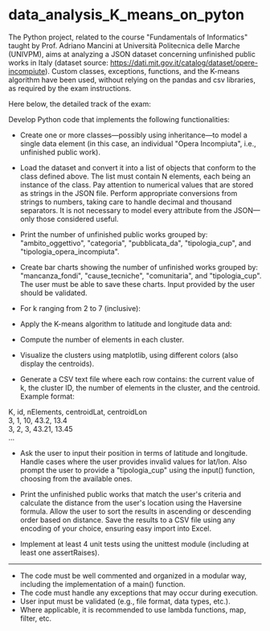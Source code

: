 # data_analysis_K_means_on_pyton

The Python project, related to the course "Fundamentals of Informatics" taught by Prof. Adriano Mancini at Università Politecnica delle Marche (UNIVPM), aims at analyzing a JSON dataset concerning unfinished public works in Italy (dataset source: https://dati.mit.gov.it/catalog/dataset/opere-incompiute). Custom classes, exceptions, functions, and the K-means algorithm have been used, without relying on the pandas and csv libraries, as required by the exam instructions.


Here below, the detailed track of the exam:

Develop Python code that implements the following functionalities:

- Create one or more classes—possibly using inheritance—to model a single data element (in this case, an individual "Opera Incompiuta", i.e., unfinished public work).

- Load the dataset and convert it into a list of objects that conform to the class defined above. The list must contain N elements, each being an instance of the class. Pay attention to numerical values that are stored as strings in the JSON file. Perform appropriate conversions from strings to numbers, taking care to handle decimal and thousand separators. It is not necessary to model every attribute from the JSON—only those considered useful.

- Print the number of unfinished public works grouped by:
"ambito_oggettivo", "categoria", "pubblicata_da", "tipologia_cup", and "tipologia_opera_incompiuta".

- Create bar charts showing the number of unfinished works grouped by:
"mancanza_fondi", "cause_tecniche", "comunitaria", and "tipologia_cup".
The user must be able to save these charts. Input provided by the user should be validated.

- For k ranging from 2 to 7 (inclusive):

- Apply the K-means algorithm to latitude and longitude data and:

- Compute the number of elements in each cluster.

- Visualize the clusters using matplotlib, using different colors (also display the centroids).

- Generate a CSV text file where each row contains: the current value of k, the cluster ID, the number of elements in the cluster, and the centroid. Example format:

K, id, nElements, centroidLat, centroidLon  
3, 1, 10, 43.2, 13.4  
3, 2, 3, 43.21, 13.45  
...

- Ask the user to input their position in terms of latitude and longitude. Handle cases where the user provides invalid values for lat/lon. Also prompt the user to provide a "tipologia_cup" using the input() function, choosing from the available ones.

- Print the unfinished public works that match the user's criteria and calculate the distance from the user's location using the Haversine formula. Allow the user to sort the results in ascending or descending order based on distance. Save the results to a CSV file using any encoding of your choice, ensuring easy import into Excel.

- Implement at least 4 unit tests using the unittest module (including at least one assertRaises).

--------
- The code must be well commented and organized in a modular way, including the implementation of a main() function.
- The code must handle any exceptions that may occur during execution.
- User input must be validated (e.g., file format, data types, etc.).
- Where applicable, it is recommended to use lambda functions, map, filter, etc.
